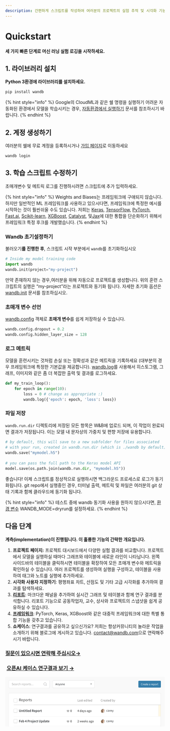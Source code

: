 ```yaml
---
description: 간편하게 스크립트를 작성하여 여러분의 프로젝트의 실험 추적 및 시각화 기능을 확인하실 수 있습니다
---
```


# Quickstart

**세 가지 빠른 단계로 머신 러닝 실험 로깅을 시작하세요.**

## **1. 라이브러리 설치**

**Python 3환경에 라이브러리를 설치하세요.**

```bash
pip install wandb
```

{% hint style="info" %}
Google의 CloudML과 같은 쉘 명령을 실행하기 어려운 자동화된 환경에서 모델을 학습시키는 경우, [자동환경에서 실행하기](https://docs.wandb.com/advanced/automated) 문서를 참조하시기 바랍니다.
{% endhint %}

## 2. 계정 생성하기

 여러분의 쉘에 무료 계정을 등록하시거나 [가입 페이지](https://app.wandb.ai/login?signup=true)로 이동하세요

```bash
wandb login
```

## 3.  **학습 스크립트 수정하기**

 초매개변수 및 메트릭 로그를 진행하시려면 스크립트에 추가 입력하세요.

{% hint style="info" %}
Weights and Biases는 프레임워크에 구애되지 않습니다. 하지만 일반적인 ML 프레임워크를 사용하고 있으시다면, 프레임워크에 특정한 예시를 시작하는 것이 훨씬쉬울 수도 있습니다. 저희는 [Keras](https://docs.wandb.com/frameworks/keras), [TensorFlow](https://docs.wandb.com/frameworks/tensorflow), [PyTorch](https://docs.wandb.com/frameworks/pytorch), [Fast.ai](https://docs.wandb.com/frameworks/fastai), [Scikit-learn](https://docs.wandb.com/frameworks/scikit), [XGBoost](https://docs.wandb.com/frameworks/xgboost), [Catalyst](https://docs.wandb.com/frameworks/catalyst), 및[Jax](https://docs.wandb.com/frameworks/jax-example)에 대한 통합을 단순화하기 위해서 프레임워크 특정 후크를 개발했습니다.
{% endhint %}

###  **Wandb 초기설정하기**

  불러오기**를 진행한 후**, 스크립트 시작 부분에서 `wandb`를 초기화하십시오

```python
# Inside my model training code
import wandb
wandb.init(project="my-project")
```

  만약 존재하지 않는 경우,여러분을 위해 자동으로 프로젝트를 생성합니다. 위의 훈련 스크립트의 실행은 “my-project”라는 프로젝트와 동기화 됩니다. 자세한 초기화 옵션은 [wandb.init](https://docs.wandb.com/library/init) 문서를 참조하십시오.

###  **초매개 변수 선언**

 ​[wandb.config](https://docs.wandb.com/library/config) 객체로 **초매개 변수**를 쉽게 저장하실 수 있습니다.

```python
wandb.config.dropout = 0.2
wandb.config.hidden_layer_size = 128
```

###  로그 메트릭

 모델을 훈련시키는 것처럼 손실 또는 정확성과 같은 메트릭을 기록하세요 \(대부분의 경우 프레임워크에 특정한 기본값을 제공합니다\). [wandb.log](https://docs.wandb.com/library/log)를 사용해서 히스토그램, 그래프, 이미지와 같은 좀 더 복잡한 출력 및 결과를 로그하세요.

```python
def my_train_loop():
    for epoch in range(10):
        loss = 0 # change as appropriate :)
        wandb.log({'epoch': epoch, 'loss': loss})
```

###  **파일 저장**

`wandb.run.dir` 디렉토리에 저장된 모든 항목은 W&B에 업로드 되며, 이 작업이 완료되면 결과가 저장됩니다. 이는 모델 내 문자상의 가중치 및 편향 저장에 유용합니다.

```python
# by default, this will save to a new subfolder for files associated
# with your run, created in wandb.run.dir (which is ./wandb by default)
wandb.save("mymodel.h5")

# you can pass the full path to the Keras model API
model.save(os.path.join(wandb.run.dir, "mymodel.h5"))
```

 좋습니다! 이제 스크립트를 정상적으로 실행하시면 백그라운드 프로세스로 로그가 동기화됩니다. git repo에서 실행중인 경우, 터미널 출력, 메트릭 및 파일은 여러분의 git 상태 기록과 함께 클라우드에 동기화 됩니다.

{% hint style="info" %}
테스트 중에 wandb 동기화 사용을 원하지 않으시다면, [환경 변수](https://docs.wandb.com/library/environment-variables) WANDB\_MODE=dryrun를 설정하세요.
{% endhint %}

## **다음 단계**

**계측\(implementation\)이 진행됩니다. 이 훌륭한 기능의 간략한 개요입니다.**

1. **프로젝트 페이지:** 프로젝트 대시보드에서 다양한 실험 결과를 비교합니다. 프로젝트에서 모델을 실행하실 때마다 그래프와 테이블에 새로운 라인이 나타납니다. 왼쪽 사이드바의 테이블을 클릭하시면 테이블을 확장하여 모든 초매개 변수와 메트릭을 확인하실 수 있습니다. 여러 프로젝트를 생성하여 실행을 구성하고, 테이블을 사용하여 태그와 노트를 실행에 추가하세요.
2. **시각화 사용자 지정하기**: 평행좌표 차트, 산점도 및 기타 고급 시각화를 추가하여 결과를 탐색하세요.
3.  [ **리포트**](https://app.gitbook.com/@weights-and-biases/s/docs/~/drafts/-MO02cq56Hqy11WYFJ6I/v/han-guo-yu/reports): 마크다운 패널을 추가하여 실시간 그래프 및 테이블과 함께 연구 결과를 분석합니다. 리포트 기능으로 공동작업자, 교수, 상사와 프로젝트의 스냅샷을 쉽게 공유하실 수 있습니다.
4.  [**프레임워크**](https://app.gitbook.com/@weights-and-biases/s/docs/~/drafts/-MO02cq56Hqy11WYFJ6I/v/han-guo-yu/integrations): PyTorch, Keras, XGBoost와 같은 대중적 프레임워크에 대한 특별 통합 기능을 갖추고 있습니다.
5. **쇼케이스**: 연구결과를 공유하고 싶으신가요? 저희는 항상커뮤니티의 놀라운 작업을 소개하기 위해 블로그에 게시하고 있습니다. [contact@wandb.com](mailto:contact@wandb.com)으로 연락해주시기 바랍니다. 

  

###   [**질문이 있으시면 연락해 주십시오→**](https://docs.wandb.com/company/getting-help)**​**​

###  [​](https://bit.ly/wandb-learning-dexterity) [**오픈AI 케이스 연구결과 보기 →​**](https://bit.ly/wandb-learning-dexterity)**​**

![](.gitbook/assets/image%20%2891%29.png)

